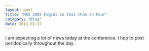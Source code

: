 ```yaml
---
layout: post
title: "MAX 2005 begins in less than an hour"
category: "Blog"
date: 2011-01-17
---
```



I am expecting a lot of news today at the conference. I hop to post peridodically throughout the day.
